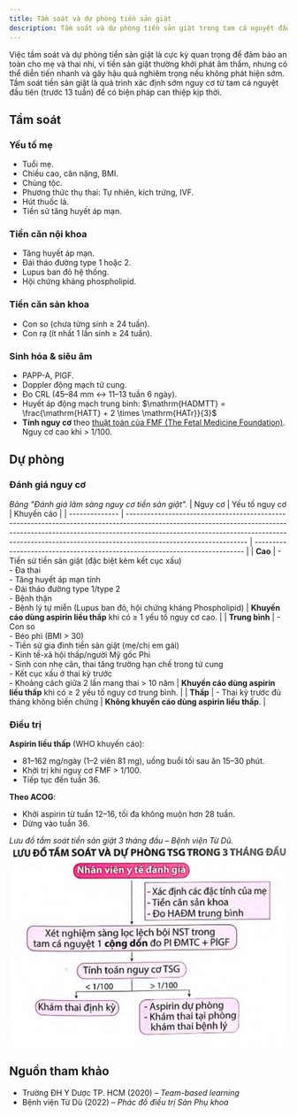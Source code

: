 ```yaml
---
title: Tầm soát và dự phòng tiền sản giật
description: Tầm soát và dự phòng tiền sản giật trong tam cá nguyệt đầu.
---
```


Việc tầm soát và dự phòng tiền sản giật là cực kỳ quan trọng để đảm bảo an toàn cho mẹ và thai nhi, vì tiền sản giật thường khởi phát âm thầm, nhưng có thể diễn tiến nhanh và gây hậu quả nghiêm trọng nếu không phát hiện sớm. Tầm soát tiền sản giật là quá trình xác định sớm nguy cơ từ tam cá nguyệt đầu tiên (trước 13 tuần) để có biện pháp can thiệp kịp thời.

## Tầm soát

### Yếu tố mẹ

- Tuổi mẹ.
- Chiều cao, cân nặng, BMI.
- Chủng tộc.
- Phương thức thụ thai: Tự nhiên, kích trứng, IVF.
- Hút thuốc lá.
- Tiền sử tăng huyết áp mạn.

### Tiền căn nội khoa

- Tăng huyết áp mạn.
- Đái tháo đường type 1 hoặc 2.
- Lupus ban đỏ hệ thống.
- Hội chứng kháng phospholipid.

### Tiền căn sản khoa

- Con so (chưa từng sinh ≥ 24 tuần).
- Con rạ (ít nhất 1 lần sinh ≥ 24 tuần).

### Sinh hóa & siêu âm

- PAPP-A, PlGF.
- Doppler động mạch tử cung.
- Đo CRL (45–84 mm ↔ 11–13 tuần 6 ngày).
- Huyết áp động mạch trung bình: $\mathrm{HADMTT} = \frac{\mathrm{HATT} + 2 \times \mathrm{HATr}}{3}$
- **Tính nguy cơ** theo [thuật toán của FMF (The Fetal Medicine Foundation)](https://fetalmedicine.org/research/assess/preeclampsia/first-trimester). Nguy cơ cao khi > 1/100.

## Dự phòng

### Đánh giá nguy cơ

_Bảng "Đánh giá lâm sàng nguy cơ tiền sản giật"._
| Nguy cơ        | Yếu tố nguy cơ                                                                                                                                                                                                                                                               | Khuyến cáo                                                                  |
| -------------- | ---------------------------------------------------------------------------------------------------------------------------------------------------------------------------------------------------------------------------------------------------------------------------- | --------------------------------------------------------------------------- |
| **Cao**        | - Tiền sử tiền sản giật (đặc biệt kèm kết cục xấu)<br>- Đa thai<br>- Tăng huyết áp mạn tính<br>- Đái tháo đường type 1/type 2<br>- Bệnh thận<br>- Bệnh lý tự miễn (Lupus ban đỏ, hội chứng kháng Phospholipid)                                                               | **Khuyến cáo dùng aspirin liều thấp** khi có ≥ 1 yếu tố nguy cơ cao.        |
| **Trung bình** | - Con so<br>- Béo phì (BMI > 30)<br>- Tiền sử gia đình tiền sản giật (mẹ/chị em gái)<br>- Kinh tế-xã hội thấp/người Mỹ gốc Phi<br>- Sinh con nhẹ cân, thai tăng trưởng hạn chế trong tử cung<br>- Kết cục xấu ở thai kỳ trước<br>- Khoảng cách giữa 2 lần mang thai > 10 năm | **Khuyến cáo dùng aspirin liều thấp** khi có ≥ 2 yếu tố nguy cơ trung bình. |
| **Thấp**       | - Thai kỳ trước đủ tháng không biến chứng                                                                                                                                                                                                                                    | **Không khuyến cáo dùng aspirin liều thấp**.                                |

### Điều trị

**Aspirin liều thấp** (WHO khuyến cáo):

- 81–162 mg/ngày (1–2 viên 81 mg), uống buổi tối sau ăn 15–30 phút.
- Khởi trị khi nguy cơ FMF > 1/100.
- Tiếp tục đến tuần 36.

**Theo ACOG**:

- Khởi aspirin từ tuần 12–16, tối đa không muộn hơn 28 tuần.
- Dừng vào tuần 36.

_Lưu đồ tầm soát tiền sản giật 3 tháng đầu – Bệnh viện Từ Dũ._
![Lưu đồ tầm soát tiền sản giật 3 tháng đầu – Bệnh viện Từ Dũ](./_images/luu-do-tam-soat-tien-san-giat-3-thang-dau.png)

## Nguồn tham khảo

- Trường ĐH Y Dược TP. HCM (2020) – _Team-based learning_
- Bệnh viện Từ Dũ (2022) – _Phác đồ điều trị Sản Phụ khoa_
